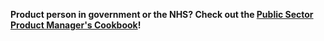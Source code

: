**Product person in government or the NHS? Check out the [Public Sector Product Manager's Cookbook](https://www.tomhubbardgreen.co.uk/public-sector-product-managers-cookbook/)!**
